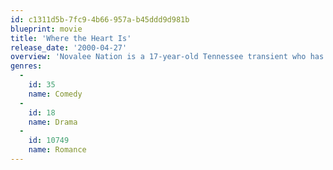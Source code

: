 ```yaml
---
id: c1311d5b-7fc9-4b66-957a-b45ddd9d981b
blueprint: movie
title: 'Where the Heart Is'
release_date: '2000-04-27'
overview: 'Novalee Nation is a 17-year-old Tennessee transient who has to grow up in a hurry when she''s left pregnant and abandoned by her boyfriend on a roadside in Sequoyah, Okla., and takes refuge in the friendly aisles of Wal-Mart. In short order, some eccentric, kindly strangers "adopt" Novalee and her infant daughter, helping them buck the odds and build a new life.'
genres:
  -
    id: 35
    name: Comedy
  -
    id: 18
    name: Drama
  -
    id: 10749
    name: Romance
---
```

